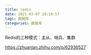 ```yaml
---
title: redis
date: 2021-03-07 19:18:57
tags: 数据库
categories: 数据库
---
```


<p>Redis的三种模式：主从、哨兵、集群</p>

https://zhuanlan.zhihu.com/p/62936527
